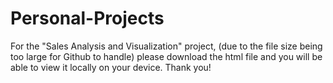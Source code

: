 # Personal-Projects
For the "Sales Analysis and Visualization" project, (due to the file size being too large for Github to handle) please download the html file and you will be able to view it locally on your device. Thank you!
